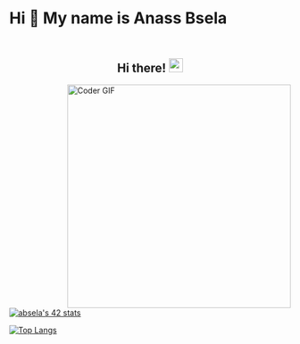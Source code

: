 # Hi 👋 My name is Anass Bsela
<h2 align="center">
 <abc>
  <br>Hi there! <img src="https://user-images.githubusercontent.com/42378118/110234147-e3259600-7f4e-11eb-95be-0c4047144dea.gif" width="25"><br>
 </abc>
</h2>

<div>
 <img width="400" align="right" src="https://media.giphy.com/media/SWoSkN6DxTszqIKEqv/giphy.gif" alt="Coder GIF">
</div>

 [![absela's 42 stats](https://badge.mediaplus.ma/greenbinary/absela)](https://github.com/oakoudad/badge42)

[![Top Langs](https://github-readme-stats.vercel.app/api/top-langs/?username=absela&layout=compact&theme=tokyonight)](https://github.com/anuraghazra/github-readme-stats)
